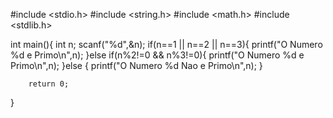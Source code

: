 #include <stdio.h>
#include <string.h>
#include <math.h>
#include <stdlib.h>


int main(){
    int n;
    scanf("%d",&n);
    if(n==1 || n==2 || n==3){
        printf("O Numero %d e Primo\n",n);
    }else if(n%2!=0 && n%3!=0){
        printf("O Numero %d e Primo\n",n);
    }else {
         printf("O Numero %d Nao e Primo\n",n);
    }

        return 0;
}
